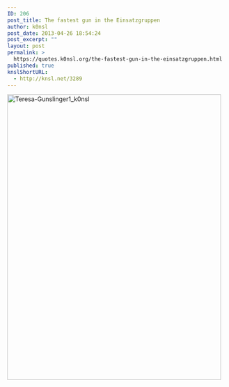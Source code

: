```yaml
---
ID: 206
post_title: The fastest gun in the Einsatzgruppen
author: k0nsl
post_date: 2013-04-26 18:54:24
post_excerpt: ""
layout: post
permalink: >
  https://quotes.k0nsl.org/the-fastest-gun-in-the-einsatzgruppen.html
published: true
knslShortURL:
  - http://knsl.net/3289
---
```

<a href="http://quotes.k0nsl.org/wp-content/uploads/2013/04/Teresa-Gunslinger1_k0nsl.jpg"><img class="alignnone  wp-image-207" alt="Teresa-Gunslinger1_k0nsl" src="http://quotes.k0nsl.org/wp-content/uploads/2013/04/Teresa-Gunslinger1_k0nsl.jpg" width="491" height="655" /></a>